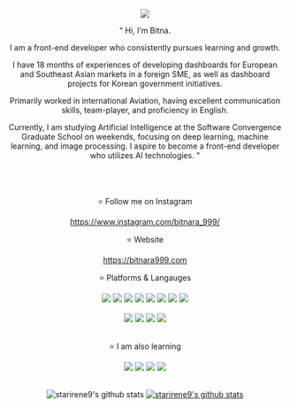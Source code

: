 <div align="center">
<img src="https://capsule-render.vercel.app/api?type=wave&color=auto&height=300&section=header&text=Bitnara%20999&fontSize=90" />

" Hi, I’m Bitna. 

I am a front-end developer who consistently pursues learning and growth.

I have 18 months of experiences of developing dashboards for European and Southeast Asian markets in a foreign SME, as well as dashboard projects for Korean government initiatives.

Primarily worked in international Aviation, having excellent communication skills, team-player, and proficiency in English.

Currently, I am studying Artificial Intelligence at the Software Convergence Graduate School on weekends, focusing on deep learning, machine learning, and image processing. 
I aspire to become a front-end developer who utilizes AI technologies. "

<br><br/>  
⭐️ Follow me on Instagram

https://www.instagram.com/bitnara_999/

⭐️ Website

https://bitnara999.com 

⭐️ Platforms & Langauges

<img src="https://img.shields.io/badge/React-61DAFB?style=for-the-badge"/>
<img src="https://img.shields.io/badge/Redux-764ABC?style=for-the-badge"/>
<img src="https://img.shields.io/badge/Redux Toolkit-593D88?style=for-the-badge"/>
<img src="https://img.shields.io/badge/Java Script & ES6-F7DF1E?style=for-the-badge"/>
<img src="https://img.shields.io/badge/TypeScript-green?style=for-the-badge"/>
<img src="https://img.shields.io/badge/HTML5-blue?style=for-the-badge"/>
<img src="https://img.shields.io/badge/CSS3-orange?style=for-the-badge"/>
<img src="https://img.shields.io/badge/Responsive Web Design-red?style=for-the-badge"/>
<br><br/>  
<img src="https://img.shields.io/badge/Git-gray?style=for-the-badge"/>
<img src="https://img.shields.io/badge/Bitbucket-navy?style=for-the-badge"/>
<img src="https://img.shields.io/badge/Visual Studio Code-007ACC?style=for-the-badge"/>
<img src="https://img.shields.io/badge/Intellij IDEA-000000?style=for-the-badge"/>
<br><br/>  

⭐️ I am also learning 

<img src="https://img.shields.io/badge/React Native-339933?style=for-the-badge"/>
<img src="https://img.shields.io/badge/Python-yellow?style=for-the-badge"/>
<img src="https://img.shields.io/badge/Deep Learning-FF6F00?style=for-the-badge"/>
<img src="https://img.shields.io/badge/Machine Learning-61DAFB?style=for-the-badge"/>
<br><br/> 

![starirene9's github stats](https://github-readme-stats.vercel.app/api?username=starirene9&theme=jolly_icons=true)
[![starirene9's github stats](https://github-readme-stats.vercel.app/api/top-langs/?username=starirene9&show_icons=true&hide_border=true&title_color=004386&icon_color=004386&layout=compact)](https://github.com/starirene9)


</div>





